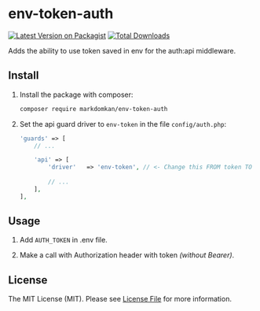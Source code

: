 # env-token-auth
[![Latest Version on Packagist](https://img.shields.io/packagist/v/mark-domkan/env-token-auth.svg?style=flat-square)](https://packagist.org/packages/mark-domkan/env-token-auth)
[![Total Downloads](https://img.shields.io/packagist/dt/mark-domkan/env-token-auth.svg?style=flat-square)](https://packagist.org/packages/mark-domkan/env-token-auth)

Adds the ability to use token saved in env for the auth:api middleware.


## Install
1. Install the package with composer:
    ```bash
    composer require markdomkan/env-token-auth
    ```

2. Set the api guard driver to `env-token` in the file `config/auth.php`:
    ```php    
    'guards' => [
        // ...
    
        'api' => [
            'driver'   => 'env-token', // <- Change this FROM token TO env-token
            
            // ...
        ],
    ],
    ```

## Usage

1. Add `AUTH_TOKEN` in .env file. 

2. Make a call with Authorization header with token *(without Bearer)*.

## License

The MIT License (MIT). Please see [License File](LICENSE.md) for more information.
